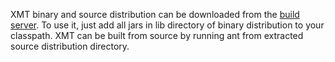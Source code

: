XMT binary and source distribution can be downloaded from the [build server](http://build.pmease.com/build/43.latest). To use it, just add all jars in lib directory of binary distribution to your classpath. XMT can be built from source by running ant from extracted source distribution directory.